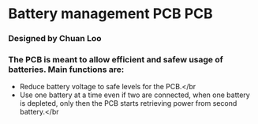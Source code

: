 # Battery management PCB PCB</br>
### Designed by Chuan Loo</br>
### The PCB is meant to allow efficient and safew usage of batteries. Main functions are:</br>
* Reduce battery voltage to safe levels for the PCB.</br
* Use one battery at a time even if two are connected, when one battery is depleted, only then the PCB starts retrieving power from second battery.</br
